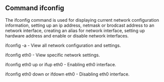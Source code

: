 ## Command ifconfig
The ifconfig command is used for displaying current network configuration information, setting up an ip address, netmask or brodcast address to an network interface, creating an alias for network interface, setting up hardware address and enable or disable network interfaces.

ifconfig -a - View all network configuration and settings.

ifconfig eth0 - View specific network settings.

ifconfig eth0 up or ifup eth0 - Enabling eth0 interface.

ifconfig eth0 down or ifdown eth0 - Disabling eth0 interface.
